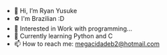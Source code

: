- 👋 Hi, I’m Ryan Yusuke
- ⚽ I'm Brazilian :D
- 👀 Interested in Work with programming...
- 🌱 Currently learning Python and C
- 📫 How to reach me: megacidadeb2@hotmail.com

